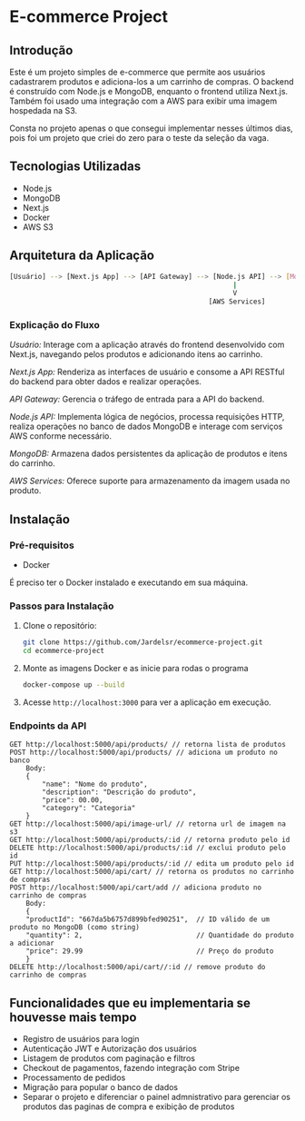# E-commerce Project

## Introdução

Este é um projeto simples de e-commerce que permite aos usuários cadastrarem produtos e adiciona-los a um carrinho de compras. O backend é construído com Node.js e MongoDB, enquanto o frontend utiliza Next.js. Também foi usado uma integração com a AWS para exibir uma imagem hospedada na S3.

Consta no projeto apenas o que consegui implementar nesses últimos dias, pois foi um projeto que criei do zero para o teste da seleção da vaga.

## Tecnologias Utilizadas

- Node.js
- MongoDB
- Next.js
- Docker
- AWS S3

## Arquitetura da Aplicação
```bash
[Usuário] --> [Next.js App] --> [API Gateway] --> [Node.js API] --> [MongoDB]
                                                       |
                                                       V
                                                 [AWS Services]
```                                   
### Explicação do Fluxo
*Usuário:* Interage com a aplicação através do frontend desenvolvido com Next.js, navegando pelos produtos e adicionando itens ao carrinho.

*Next.js App:* Renderiza as interfaces de usuário e consome a API RESTful do backend para obter dados e realizar operações.

*API Gateway:* Gerencia o tráfego de entrada para a API do backend.

*Node.js API:* Implementa lógica de negócios, processa requisições HTTP, realiza operações no banco de dados MongoDB e interage com serviços AWS conforme necessário.

*MongoDB:* Armazena dados persistentes da aplicação de produtos e itens do carrinho.

*AWS Services:* Oferece suporte para armazenamento da imagem usada no produto.

## Instalação

### Pré-requisitos

- Docker

É preciso ter o Docker instalado e executando em sua máquina.

### Passos para Instalação

1. Clone o repositório:

    ```bash
    git clone https://github.com/Jardelsr/ecommerce-project.git
    cd ecommerce-project
    ```

2. Monte as imagens Docker e as inicie para rodas o programa

    ```bash
    docker-compose up --build
    ```

3. Acesse `http://localhost:3000` para ver a aplicação em execução.

### Endpoints da API
```http
GET http://localhost:5000/api/products/ // retorna lista de produtos
POST http://localhost:5000/api/products/ // adiciona um produto no banco
    Body:
    {
        "name": "Nome do produto",
        "description": "Descrição do produto",
        "price": 00.00,
        "category": "Categoria"
    }
GET http://localhost:5000/api/image-url/ // retorna url de imagem na s3
GET http://localhost:5000/api/products/:id // retorna produto pelo id
DELETE http://localhost:5000/api/products/:id // exclui produto pelo id
PUT http://localhost:5000/api/products/:id // edita um produto pelo id
GET http://localhost:5000/api/cart/ // retorna os produtos no carrinho de compras
POST http://localhost:5000/api/cart/add // adiciona produto no carrinho de compras
    Body:
    {
    "productId": "667da5b6757d899bfed90251",  // ID válido de um produto no MongoDB (como string)
    "quantity": 2,                            // Quantidade do produto a adicionar
    "price": 29.99                            // Preço do produto
    }
DELETE http://localhost:5000/api/cart//:id // remove produto do carrinho de compras
```

## Funcionalidades que eu implementaria se houvesse mais tempo

- Registro de usuários para login
- Autenticação JWT e Autorização dos usuários
- Listagem de produtos com paginação e filtros
- Checkout de pagamentos, fazendo integração com Stripe
- Processamento de pedidos
- Migração para popular o banco de dados
- Separar o projeto e diferenciar o painel admnistrativo para gerenciar os produtos das paginas de compra e exibição de produtos
